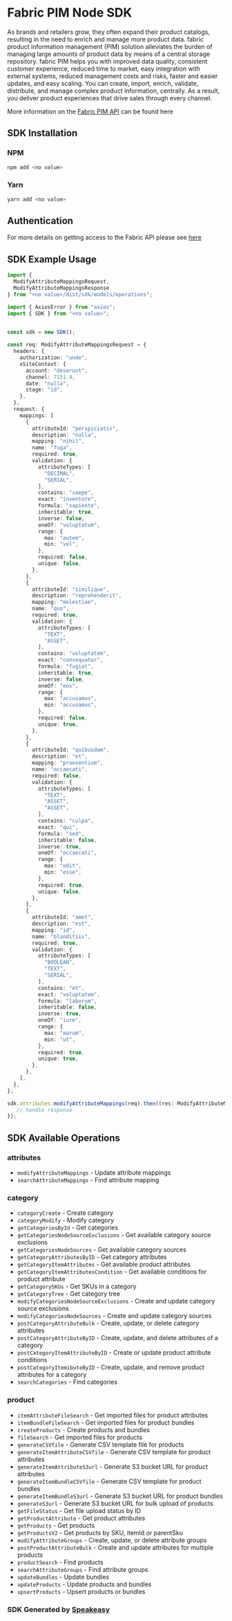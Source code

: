 # Fabric PIM Node SDK

As brands and retailers grow, they often expand their product catalogs, resulting in the need to enrich and manage more product data. fabric product information management (PIM) solution alleviates the burden of managing large amounts of product data by means of a central storage repository. fabric PIM helps you with improved data quality, consistent customer experience, reduced time to market, easy integration with external systems, reduced management costs and risks, faster and easier updates, and easy scaling. You can create, import, enrich, validate, distribute, and manage complex product information, centrally. As a result, you deliver product experiences that drive sales through every channel.

More information on the [Fabric PIM API](https://knowledgebase.fabric.inc/docs/openapi/pim/reference/) can be found here

<!-- Start SDK Installation -->
## SDK Installation

### NPM

```bash
npm add <no value>
```

### Yarn

```bash
yarn add <no value>
```
<!-- End SDK Installation -->

## Authentication 

For more details on getting access to the Fabric API please see [here](https://knowledgebase.fabric.inc/docs/developer-portal/xm-developer-guide/)

## SDK Example Usage
<!-- Start SDK Example Usage -->
```typescript
import {
  ModifyAttributeMappingsRequest,
  ModifyAttributeMappingsResponse 
} from "<no value>/dist/sdk/models/operations";

import { AxiosError } from "axios";
import { SDK } from "<no value>";


const sdk = new SDK();
    
const req: ModifyAttributeMappingsRequest = {
  headers: {
    authorization: "unde",
    xSiteContext: {
      account: "deserunt",
      channel: 7151.9,
      date: "nulla",
      stage: "id",
    },
  },
  request: {
    mappings: [
      {
        attributeId: "perspiciatis",
        description: "nulla",
        mapping: "nihil",
        name: "fuga",
        required: true,
        validation: {
          attributeTypes: [
            "DECIMAL",
            "SERIAL",
          ],
          contains: "saepe",
          exact: "inventore",
          formula: "sapiente",
          inheritable: true,
          inverse: false,
          oneOf: "voluptatum",
          range: {
            max: "autem",
            min: "vel",
          },
          required: false,
          unique: false,
        },
      },
      {
        attributeId: "similique",
        description: "reprehenderit",
        mapping: "molestiae",
        name: "quo",
        required: true,
        validation: {
          attributeTypes: [
            "TEXT",
            "ASSET",
          ],
          contains: "voluptatem",
          exact: "consequatur",
          formula: "fugiat",
          inheritable: true,
          inverse: false,
          oneOf: "eos",
          range: {
            max: "accusamus",
            min: "accusamus",
          },
          required: false,
          unique: true,
        },
      },
      {
        attributeId: "quibusdam",
        description: "et",
        mapping: "praesentium",
        name: "occaecati",
        required: false,
        validation: {
          attributeTypes: [
            "TEXT",
            "ASSET",
            "ASSET",
          ],
          contains: "culpa",
          exact: "qui",
          formula: "sed",
          inheritable: false,
          inverse: true,
          oneOf: "occaecati",
          range: {
            max: "odit",
            min: "esse",
          },
          required: true,
          unique: false,
        },
      },
      {
        attributeId: "amet",
        description: "est",
        mapping: "id",
        name: "blanditiis",
        required: true,
        validation: {
          attributeTypes: [
            "BOOLEAN",
            "TEXT",
            "SERIAL",
          ],
          contains: "et",
          exact: "voluptatem",
          formula: "laborum",
          inheritable: false,
          inverse: true,
          oneOf: "iure",
          range: {
            max: "earum",
            min: "ut",
          },
          required: true,
          unique: true,
        },
      },
    ],
  },
};

sdk.attributes.modifyAttributeMappings(req).then((res: ModifyAttributeMappingsResponse | AxiosError) => {
   // handle response
});
```
<!-- End SDK Example Usage -->

<!-- Start SDK Available Operations -->
## SDK Available Operations


### attributes

* `modifyAttributeMappings` - Update attribute mappings
* `searchAttributeMappings` - Find attribute mapping

### category

* `categoryCreate` - Create category
* `categoryModify` - Modify category
* `getCategoriesById` - Get categories
* `getCategoriesNodeSourceExclusions` - Get available category source exclusions
* `getCategoriesNodeSources` - Get available category sources
* `getCategoryAttributesByID` - Get category attributes
* `getCategoryItemAttributes` - Get available product attributes
* `getCategoryItemAttributesCondition` - Get available conditions for product attribute
* `getCategorySKUs` - Get SKUs in a category
* `getCategoryTree` - Get category tree
* `modifyCategoriesNodeSourceExclusions` - Create and update category source exclusions
* `modifyCategoriesNodeSources` - Create and update category sources
* `postCategoryAttributeBulk` - Create, update, or delete category attributes
* `postCategoryAttributeByID` - Create, update, and delete attributes of a category
* `postCategoryItemAttributeByID` - Create or update product attribute conditions
* `postCategoryItemibuteByID` - Create, update, and remove product attributes for a category
* `searchCategories` - Find categories

### product

* `itemAttributeFileSearch` - Get imported files for product attributes
* `itemBundleFileSearch` - Get imported files for product bundles
* `createProducts` - Create products and bundles
* `fileSearch` - Get imported files for products
* `generateCSVfile` - Generate CSV template file for products
* `generateItemAttributeCSVfile` - Generate CSV template for product attributes
* `generateItemAttributeS3url` - Generate S3 bucket URL for product attributes
* `generateItemBundleCSVfile` - Generate CSV template for product bundles
* `generateItemBundleS3url` - Generate S3 bucket URL for product bundles
* `generateS3url` - Generate S3 bucket URL for bulk upload of products
* `getFileStatus` - Get file upload status by ID
* `getProductAttribute` - Get product attributes
* `getProducts` - Get products
* `getProductsV2` - Get products by SKU, itemId or parentSku
* `modifyAttributeGroups` - Create, update, or delete attribute groups
* `postProductAttributeBulk` - Create and update attributes for multiple products
* `productSearch` - Find products
* `searchAttributeGroups` - Find attribute groups
* `updateBundles` - Update bundles
* `updateProducts` - Update products and bundles
* `upsertProducts` - Upsert products or bundles
<!-- End SDK Available Operations -->

### SDK Generated by [Speakeasy](https://docs.speakeasyapi.dev/docs/using-speakeasy/client-sdks)
